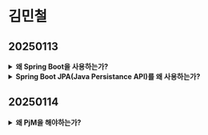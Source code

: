 # 김민철

## 20250113
<details class = "first">
    <summary>
    <b>왜 Spring Boot을 사용하는가?</b>
    </summary>

<ul>
    <li>
    Spring VS Spring Boot
    </li>
    <p>
둘다 Java 웹 개발 프레임워크이다.<br/>
    Spring은 설정을 개발자가 직접 작성하여 스프링 컨테이너를 구성하고, 필요한 bean객체를 등록하고, 빈 객체간의 의존성을 설정한다.Spring은 특정 구성을 위해 추가적인 라이브러리와 설정이 필요하다.<br/>
    But, Spring Boot는 보다 쉽게 사용할 수 있도록 만든 프레임워크이다. Spring MVC, 스프링 Data JPA, 스프링 Security 등 다양한 기능을 자동으로 설정하며, 개발자가 별도로 설정 파일을 작성하지 않아도 된다.<br/>
    </p>
    
</ul>

</details>
<details>
   <summary>
<b>Spring Boot JPA(Java Persistance API)를 왜 사용하는가?</b>
</summary>

<ul>
<li>
    <p>
    Java ORM 기술 표준으로 사용하는 인터페이스 모음이다.

1. **JPA는 반복적인 CRUD SQL을 처리**해준다.
   JPA는 매핑된 관계를 이용해 SQL을 생성하고 실행한다.
   MyBatis를 이용하면 **간단한 CRUD 쿼리를 모두 작성**해줘 생산성을 높일 수 있다.

2. **객체 중심으로 개발이 가능**하다.
   JPA를 활용하면 SQL이 아닌 객체 중심으로 개발할 수 있다.
   테이블에 매핑되는 클래스를 더 객체 지향적으로 개발할 수 있다.
   **객체 지향 언어인 Java**에 더 적합하고, **생산 및 유지보수에 수월**하다.
</p>
</li>
</ul>
</details>

## 20250114

<details>
    <summary>
        <b>왜 PjM을 해야하는가?</b>
    </summary>
    <ul>
        <li>
            <b>Project Manager의 역할 : </b><br/><br/>
            <p>
               <b>1. 일이 되게 하는 사람(기획자)</b> <br/> 프로젝트의 A~Z까지의 모든 프로세스와 이해관계자의 이해를 바탕으로 프로젝트를 수행한다. 개인 업무별 그리고 전체 프로젝트의 일정 관리책임을 가지고 있다.<br/><br/>
               <b>2. 멤버를 어울리게 하는 사람(조율자)</b> <br/> 동료들의 문제를 진단/파악하고 가시화하여 함께 문제를 해결할 수 있도록 지원한다. <br/><br/>
               <b>3. 잠재적 위험을 미리 접근하는 사람(선발대)</b> <br/> 잠재적 위험을 조기에 파악하고, 가능한 영향을 분석하며, 완화할 전략을 개발한다. 프로젝트 일정, 품질 및 예산에 대한 중단을 최소화한다. <br/><br/>
               <b>4. 프로젝트 예산을 감리하는 사람(회계사)</b> <br/>가능한 모든 비용을 추산하고, 예산을 수립하고, 지출을 추적하며, 재정적 효율성을 달성하고 재정적 범위 내에 있도록 조정한다.<br/><br/>
               <b>5. 품질 기준 유지하는 사람(기준!!!)</b> <br/> 프로젝트의 시작부터 완성까지 완성도의 중심을 잡고 잘 유지해줘야한다.<br/><br/>
            </p>
        </li>
        <li>
            <b>갈등관리 전략</b><br/><br/>
            <p>
            <img src="src/strategy.png" width="400" height="400"><br/>
            <img src="src/ProblemSolving.png" width="300" height="300"><br/>
            <img src="src/Forcing.png" width="300" height="300"><br/>
            <img src="src/Comparing.png" width="300" height="300"><br/>
            <img src="src/Accommodating.png" width="300" height="300"><br/>
            </p>
        </li>
    </ul>

</details>
